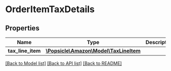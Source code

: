 # OrderItemTaxDetails

## Properties
Name | Type | Description | Notes
------------ | ------------- | ------------- | -------------
**tax_line_item** | [**\Popsicle\Amazon\Model\TaxLineItem**](TaxLineItem.md) |  | [optional] 

[[Back to Model list]](../../README.md#documentation-for-models) [[Back to API list]](../../README.md#documentation-for-api-endpoints) [[Back to README]](../../README.md)

